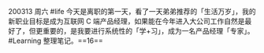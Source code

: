 200313 周六
  #life 今天是离职的第一天，看了一天弟弟推荐的「生活万岁」，我的新职业目标是成为互联网 C 端产品经理，如果能在今年进入大公司工作自然是最好了，但更重要的，是我要进行系统性的「学+习」，成为一名产品经理「专家」。
  #Learning 整理笔记。==16==